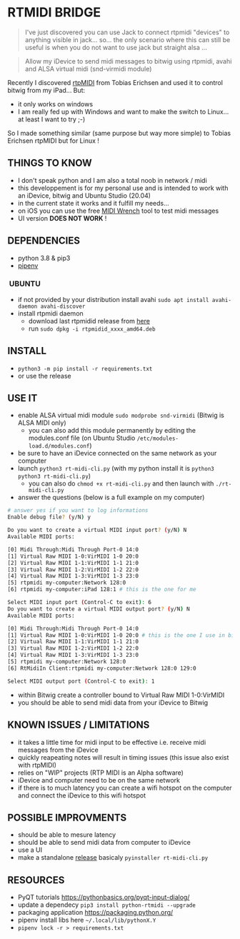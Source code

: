 # RTMIDI BRIDGE


> I've just discovered you can use Jack to connect rtpmidi "devices" to anything visible in jack... 
so... the only scenario where this can still be useful is when you do not want to use jack but straight alsa ...   

> Allow my iDevice to send midi messages to bitwig using rtpmidi, avahi and ALSA virtual midi (snd-virmidi module)

Recently I discovered [rtpMIDI](http://www.tobias-erichsen.de/software/rtpmidi.html) from Tobias Erichsen and used it to control bitwig from my iPad... But:

- it only works on windows
- I am really fed up with Windows and want to make the switch to Linux... at least I want to try ;-)

So I made something similar (same purpose but way more simple) to Tobias Erichsen rtpMIDI but for Linux !

## THINGS TO KNOW

- I don't speak python and I am also a total noob in network / midi
- this developpement is for my personal use and is intended to work with an iDevice, bitwig and Ubuntu Studio (20.04)
- in the current state it works and it fulfill my needs...
- on iOS you can use the free [MIDI Wrench](https://apps.apple.com/us/app/midi-wrench/id589243566) tool to test midi messages
- UI version **DOES NOT WORK** !

## DEPENDENCIES

- python 3.8 & pip3
- [pipenv](https://packaging.python.org/tutorials/managing-dependencies/#installing-pipenv)

###  UBUNTU

- if not provided by your distribution install avahi `sudo apt install avahi-daemon avahi-discover`
- install rtpmidi daemon
  - download last rtpmidid release from [here](https://github.com/davidmoreno/rtpmidid/releases)
  - run `sudo dpkg -i rtpmidid_xxxx_amd64.deb`

## INSTALL

- `python3 -m pip install -r requirements.txt`
- or use the release

## USE IT

- enable ALSA virtual midi module `sudo modprobe snd-virmidi` (Bitwig is ALSA MIDI only)
  - you can also add this module permanently by editing the modules.conf file (on Ubuntu Studio `/etc/modules-load.d/modules.conf`)
- be sure to have an iDevice connected on the same network as your computer
- launch `python3 rt-midi-cli.py` (with my python install it is `python3 python3 rt-midi-cli.py`)
  - you can also do `chmod +x rt-midi-cli.py` and then launch with `./rt-midi-cli.py`
- answer the questions (below is a full example on my computer)

```bash
# answer yes if you want to log informations
Enable debug file? (y/N) y

Do you want to create a virtual MIDI input port? (y/N) N
Available MIDI ports:

[0] Midi Through:Midi Through Port-0 14:0
[1] Virtual Raw MIDI 1-0:VirMIDI 1-0 20:0
[2] Virtual Raw MIDI 1-1:VirMIDI 1-1 21:0
[3] Virtual Raw MIDI 1-2:VirMIDI 1-2 22:0
[4] Virtual Raw MIDI 1-3:VirMIDI 1-3 23:0
[5] rtpmidi my-computer:Network 128:0
[6] rtpmidi my-computer:iPad 128:1 # this is the one for me

Select MIDI input port (Control-C to exit): 6
Do you want to create a virtual MIDI output port? (y/N) N
Available MIDI ports:

[0] Midi Through:Midi Through Port-0 14:0
[1] Virtual Raw MIDI 1-0:VirMIDI 1-0 20:0 # this is the one I use in bitwig
[2] Virtual Raw MIDI 1-1:VirMIDI 1-1 21:0
[3] Virtual Raw MIDI 1-2:VirMIDI 1-2 22:0
[4] Virtual Raw MIDI 1-3:VirMIDI 1-3 23:0
[5] rtpmidi my-computer:Network 128:0
[6] RtMidiIn Client:rtpmidi my-computer:Network 128:0 129:0

Select MIDI output port (Control-C to exit): 1

```

- within Bitwig create a controller bound to Virtual Raw MIDI 1-0:VirMIDI 
- you should be able to send midi data from your iDevice to Bitwig

## KNOWN ISSUES / LIMITATIONS

- it takes a little time for midi input to be effective i.e. receive midi messages from the iDevice
- quickly reapeating notes will result in timing issues (this issue also exist with rtpMIDI)
- relies on "WIP" projects (RTP MIDI is an Alpha software)
- iDevice and computer need to be on the same network
- if there is to much latency you can create a wifi hotspot on the computer and connect the iDevice to this wifi hotspot

## POSSIBLE IMPROVMENTS

- should be able to mesure latency
- should be able to send midi data from computer to iDevice
- use a UI
- make a standalone [release](http://www.pyinstaller.org/) basicaly `pyinstaller rt-midi-cli.py`

## RESOURCES

- PyQT tutorials https://pythonbasics.org/pyqt-input-dialog/
- update a dependecy `pip3 install python-rtmidi --upgrade`
- packaging application https://packaging.python.org/
- pipenv install libs here `~/.local/lib/pythonX.Y`
- `pipenv lock -r > requirements.txt`
